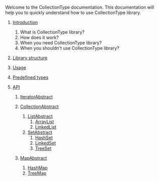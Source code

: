 Welcome to the CollectionType documentation. This documentation will help you to quickly understand how to use CollectionType library.

1. [Introduction](/docs/1.Introduction.md)
    1. What is CollectionType library?
    2. How does it work?
    3. When you need CollectionType library?
    4. When you shouldn't use CollectionType library?
 
2. [Library structure](/docs/2.LibraryStructure.md) 

3. [Usage](/docs/3.Usage.md)

4. [Predefined types](/docs/4.PredefinedTypes.md)

5. [API](/docs/5.API.md)

    1. [IteratorAbstract](/docs/api/5_1.IteratorAbstractAPI.md)
    
    2. [CollectionAbstract](/docs/api/5_2.CollectionAbstractAPI.md)
        1. [ListAbstract](/docs/api/5_3.ListAbstractAPI.md)
            1. [ArrayList](/docs/api/5_4.ArrayListAPI.md)    
            2. [LinkedList](/docs/api/5_4.LinkedListAPI.md)    
        2. [SetAbstract](/docs/api/5_3.SetAbstractAPI.md)
            1. [HashSet](/docs/api/5_4.HashSetAPI.md)
            2. [LinkedSet](/docs/api/5_4.LinkedSetAPI.md)
            3. [TreeSet](/docs/api/5_4.TreeSetAPI.md)
        
    3. [MapAbstract](/docs/api/5_2.MapAbstractAPI.md)
        1. [HashMap](/docs/api/5_4.HashMapAPI.md)
        2. [TreeMap](/docs/api/5_4.TreeMapAPI.md)